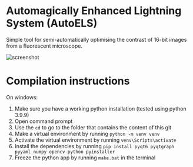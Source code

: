 # Automagically Enhanced Lightning System (AutoELS)
Simple tool for semi-automatically optimising the contrast of 16-bit images from a fluorescent microscope.

![screenshot](https://user-images.githubusercontent.com/6079002/201364552-2d6266b8-f84b-4094-a112-1105e4072ca3.JPG)

# Compilation instructions
On windows:
1. Make sure you have a working python installation (tested using python 3.9.9)
1. Open command prompt
1. Use the `cd` to go to the folder that contains the content of this git
1. Make a virtual environment by running `python -m venv venv`
1. Activate the virtual environment by running `venv\Scripts\activate`
1. Install the dependencies by running `pip install pyqt6 pyqtgraph pyyaml numpy opencv-python pyinstaller`
1. Freeze the python app by running `make.bat` in the terminal

